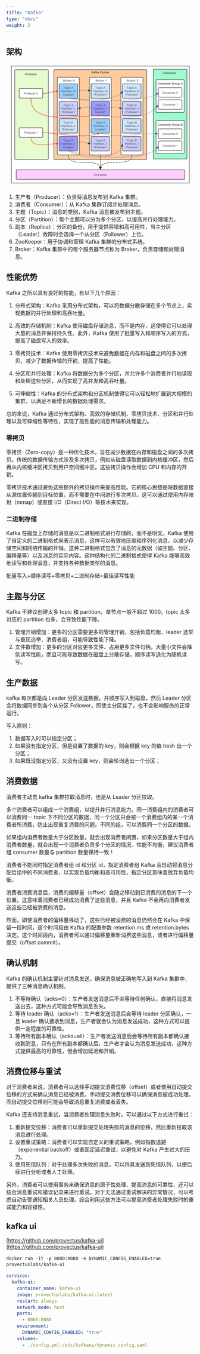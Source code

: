 ```yaml
---
title: "Kafka"
type: "docs"
weight: 2
---
```


## 架构

![架构](kafka.webp)

1. 生产者（Producer）：负责将消息发布到 Kafka 集群。
2. 消费者（Consumer）：从 Kafka 集群订阅并处理消息。
3. 主题（Topic）：消息的类别，Kafka 消息被发布到主题。
4. 分区（Partition）：每个主题可以分为多个分区，以提高并行处理能力。
5. 副本（Replica）：分区的备份，用于提供容错和高可用性，当主分区（Leader）故障时会选择一个从分区（Follower）上位。
6. ZooKeeper：用于协调和管理 Kafka 集群的分布式系统。
7. Broker：Kafka 集群中的每个服务器节点称为 Broker，负责存储和处理消息。

## 性能优势

Kafka 之所以具有良好的性能，有以下几个原因：

1. 分布式架构：Kafka 采用分布式架构，可以将数据分散存储在多个节点上，实现数据的并行处理和高吞吐量。

2. 高效的存储机制：Kafka 使用磁盘存储消息，而不是内存，这使得它可以处理大量的消息并保持持久性。此外，Kafka 使用了批量写入和顺序写入的方式，提高了磁盘写入的效率。

3. 零拷贝技术：Kafka 使用零拷贝技术来避免数据在内存和磁盘之间的多次拷贝，减少了数据传输的开销，提高了性能。

4. 分区和并行处理：Kafka 将数据分为多个分区，并允许多个消费者并行地读取和处理这些分区，从而实现了高并发和高吞吐量。

5. 可伸缩性：Kafka 的分布式架构和分区机制使得它可以轻松地扩展到大规模的集群，以满足不断增长的数据处理需求。

总的来说，Kafka 通过分布式架构、高效的存储机制、零拷贝技术、分区和并行处理以及可伸缩性等特性，实现了高性能的消息传输和处理能力。

### 零拷贝

零拷贝（Zero-copy）是一种优化技术，旨在减少数据在内存和磁盘之间的多次拷贝。传统的数据传输方式涉及多次拷贝，例如从磁盘读取数据到内核缓冲区，然后再从内核缓冲区拷贝到用户空间缓冲区。这些拷贝操作会增加 CPU 和内存的开销。

零拷贝技术通过避免这些额外的拷贝操作来提高性能。它的核心思想是将数据直接从源位置传输到目标位置，而不需要在中间进行多次拷贝。这可以通过使用内存映射（mmap）或直接 I/O（Direct I/O）等技术来实现。

### 二进制存储

Kafka 在磁盘上存储的消息是以二进制格式进行存储的，而不是明文。Kafka 使用了自定义的二进制格式来表示消息，这样可以有效地压缩和序列化消息，以减少存储空间和网络传输的开销。这种二进制格式包含了消息的元数据（如主题、分区、偏移量等）以及消息的实际内容。这种结构化的二进制格式使得 Kafka 能够高效地读写和处理消息，并支持各种数据类型的消息。

批量写入+顺序读写+零拷贝+二进制存储=最佳读写性能

## 主题与分区

Kafka 不建议创建太多 topic 和 partition，单节点一般不超过 1000。topic 太多对应的 partition 也多，会导致性能下降。

1. 管理开销增加：更多的分区需要更多的管理开销，包括负载均衡、leader 选举与重现选举、消费者组，可能导致性能下降。
2. 文件数增加：更多的分区对应更多文件、占用更多文件句柄，大量小文件会降低读写性能，而且可能导致数据在磁盘上分散存储，顺序读写退化为随机读写。

## 生产数据

kafka 每次都是向 Leader 分区发送数据，并顺序写入到磁盘，然后 Leader 分区会将数据同步到各个从分区 Follower，即使主分区挂了，也不会影响服务的正常运行。

写入原则：

1. 数据写入时可以指定分区；
2. 如果没有指定分区，但是设置了数据的 key，则会根据 key 的值 hash 出一个分区；
3. 如果既没指定分区，又没有设置 key，则会轮询选出一个分区；

## 消费数据

消费者主动去 kafka 集群拉取消息时，也是从 Leader 分区拉取。

多个消费者可以组成一个消费组，以提升并行消息能力。同一消费组内的消费者可以消费同一 topic 下不同分区的数据，同一个分区只会被一个消费组内的某一个消费者所消费，防止出现重复消费的问题。不同的组，可以消费同一个分区的数据。

如果组内消费者数量大于分区数量，就会出现消费者闲置，如果分区数量大于组内消费者数量，就会出现一个消费者负责多个分区的情况、性能不均衡，建议消费者组 consumer 数量与 partition 数量保持一致！

消费者不能同时指定消费者组 id 和分区 id，指定消费者组 Kafka 会自动将消息分配给组中的不同消费者，以实现负载均衡和高可用性，指定分区意味着放弃负载均衡。

消费者消费消息后，消费的偏移量（offset）会随之移动到已消费的消息的下一个位置。这意味着消费者已经成功消费了这些消息，并且 Kafka 不会再向消费者发送这些已经被消费的消息。

然而，即使消费者的偏移量移动了，这些已经被消费的消息仍然会在 Kafka 中保留一段时间，这个时间段由 Kafka 的配置参数 retention.ms 或 retention.bytes 决定。这个时间段内，消费者可以通过偏移量重新消费这些消息，或者进行偏移量提交（offset commit）。

## 确认机制

Kafka 的确认机制主要针对消息发送，确保消息被正确地写入到 Kafka 集群中，提供了三种消息确认机制。

1. 不等待确认（acks=0）：生产者发送消息后不会等待任何确认，直接将消息发送出去，这种方式可能会导致消息丢失。
2. 等待 leader 确认（acks=1）：生产者发送消息后会等待 leader 分区确认，一旦 leader 确认接收到消息，生产者就会认为消息发送成功，这种方式可以提供一定程度的可靠性。
3. 等待所有副本确认（acks=all）：生产者发送消息后会等待所有副本都确认接收到消息，只有在所有副本都确认后，生产者才会认为消息发送成功，这种方式提供最高的可靠性，但会增加延迟和开销。

## 消费位移与重试

对于消费者来说，消费者可以选择手动提交消费位移（offset）或者使用自动提交位移的方式来确认消息已经被消费。手动提交消费位移可以确保消息被成功处理，而自动提交位移则可能会导致消息重复消费或者丢失。

Kafka 还支持消息重试，当消费者处理消息失败时，可以通过以下方式进行重试：

1. 重新提交位移：消费者可以重新提交处理失败的消息的位移，然后重新拉取该消息进行处理。
2. 设置重试策略：消费者可以实现自定义的重试策略，例如指数退避（exponential backoff）或者固定延迟重试，以避免对 Kafka 产生过大的压力。
3. 使用死信队列：对于处理多次失败的消息，可以将其发送到死信队列，以便后续进行分析或者人工处理。

另外，消费者可以使用事务来确保消息的原子性处理、提高消息的可靠性，还可以结合消息重试和错误记录来进行重试。对于无法通过重试解决的异常情况，可以考虑自动告警通知相关人员处理。综合利用这些方法可以提高消费者处理失败时的重试能力和容错性。

## kafka ui

[https://github.com/provectus/kafka-ui](https://github.com/provectus/kafka-ui)

```shell
docker run -it -p 8080:8080 -e DYNAMIC_CONFIG_ENABLED=true provectuslabs/kafka-ui
```

```yaml
services:
  kafka-ui:
    container_name: kafka-ui
    image: provectuslabs/kafka-ui:latest
    restart: always
    network_mode: host
    ports:
      - 8080:8080
    environment:
      DYNAMIC_CONFIG_ENABLED: "true"
    volumes:
      - ./config.yml:/etc/kafkaui/dynamic_config.yaml
```
